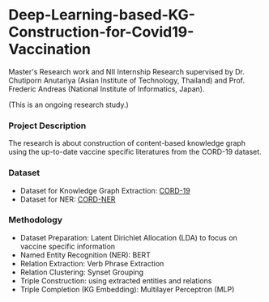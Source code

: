 # Deep-Learning-based-KG-Construction-for-Covid19-Vaccination

Master's Research work and NII Internship Research supervised by Dr. Chutiporn Anutariya (Asian Institute of Technology, Thailand) and Prof. Frederic Andreas (National Institute of Informatics, Japan). 

(This is an ongoing research study.)

### Project Description
The research is about construction of content-based knowledge graph using the up-to-date vaccine specific literatures from the CORD-19 dataset.

### Dataset
- Dataset for Knowledge Graph Extraction: [CORD-19](https://www.kaggle.com/datasets/allen-institute-for-ai/CORD-19-research-challenge)
- Dataset for NER: [CORD-NER](https://xuanwang91.github.io/2020-03-20-cord19-ner/)

### Methodology
- Dataset Preparation: Latent Dirichlet Allocation (LDA) to focus on vaccine specific information
- Named Entity Recognition (NER): BERT
- Relation Extraction: Verb Phrase Extraction
- Relation Clustering: Synset Grouping
- Triple Construction: using extracted entities and relations
- Triple Completion (KG Embedding): Multilayer Perceptron (MLP)
